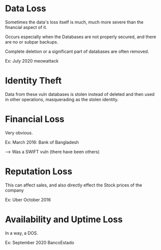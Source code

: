 # Data Loss

Sometimes the data's loss itself is much, much more severe than the financial aspect of it.

Occurs especially when the Databases are not properly secured, and there are no or subpar backups.

Complete deletion or a significant part of databases are often removed.

Ex: July 2020 meowattack

# Identity Theft

Data from these vuln databases is stolen instead of deleted and then used in other operations, masquerading as the stolen identity.

# Financial Loss

Very obvious. 

Ex: March 2016: Bank of Bangladesh

--> Was a SWIFT vuln (there have been others)

# Reputation Loss

This can affect sales, and also directly effect the Stock prices of the company

Ex: Uber October 2016


# Availability and Uptime Loss

In a way, a DOS.

Ex: September 2020 BancoEstado

